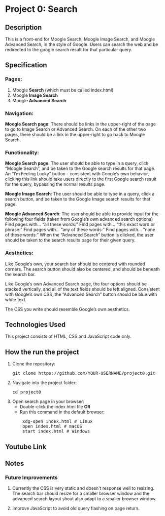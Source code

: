 # Project 0: Search

## Description

This is a front-end for Moogle Search, Moogle Image Search, and Moogle Advanced Search, in the style of Google. Users can search the web and be redirected to the google search result for that particular query. 

## Specification

### Pages:

1. Moogle **Search** (which must be called index.html)
2. Moogle **Image Search**
3. Moogle **Advanced Search**

### Navigation:
   
**Moogle Search page**: There should be links in the upper-right of the page to go to Image Search or Advanced Search. 
On each of the other two pages, there should be a link in the upper-right to go back to Moogle Search.

### Functionality:

**Moogle Search page**: The user should be able to type in a query, click “Moogle Search”, and be taken to the Google search results for that page.
An “I’m Feeling Lucky” button - consistent with Google’s own behavior, clicking this link should take users directly to the first Google search result for the query, bypassing the normal results page.

**Moogle Image Search**: The user should be able to type in a query, click a search button, and be taken to the Google Image search results for that page.

**Moogle Advanced Search**: The user should be able to provide input for the following four fields (taken from Google’s own advanced search options)
Find pages with… “all these words:”
Find pages with… “this exact word or phrase:”
Find pages with… “any of these words:”
Find pages with… “none of these words:”
When the “Advanced Search” button is clicked, the user should be taken to the search results page for their given query.

### Aesthetics:

Like Google’s own, your search bar should be centered with rounded corners. 
The search button should also be centered, and should be beneath the search bar.

Like Google’s own Advanced Search page, the four options should be stacked vertically, and all of the text fields should be left aligned.
Consistent with Google’s own CSS, the “Advanced Search” button should be blue with white text.

The CSS you write should resemble Google’s own aesthetics.

## Technologies Used
This project consists of HTML, CSS and JavaScript code only.

## How the run the project
1. Clone the repository:
   <pre>git clone https://github.com/YOUR-USERNAME/project0.git</pre>
2. Navigate into the project folder:
   <pre>cd project0</pre>
3. Open search page in your browser:
   - Double-click the index.html file
     **OR**
   - Run this command in the default browser:
     <pre>
      xdg-open index.html # Linux
      open index.html # macOS
      start index.html # Windows
     </pre>

## Youtube Link

## Notes
### Future Improvements
1. Currently the CSS is very static and doesn't response well to resizing. The search bar should resize for a smaller browser window and the advanced search layout shout also adapt to a smaller browser window.

2. Improve JavaScript to avoid old query flashing on page return.